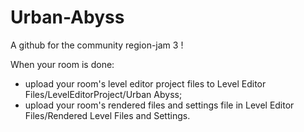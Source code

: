 # Urban-Abyss
A github for the community region-jam 3 !

When your room is done:
- upload your room's level editor project files to Level Editor Files/LevelEditorProject/Urban Abyss;
- upload your room's rendered files and settings file in Level Editor Files/Rendered Level Files and Settings.
